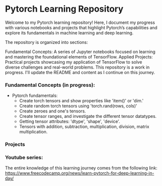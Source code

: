 # Pytorch Learning Repository

Welcome to my Pytorch learning repository! Here, I document my progress with various notebooks and projects that highlight Pytorch’s capabilities and explore its fundamentals in machine learning and deep learning.

The repository is organized into sections:

Fundamental Concepts: A series of Jupyter notebooks focused on learning and mastering the foundational elements of TensorFlow. Applied Projects: Practical projects showcasing my application of TensorFlow to solve diverse challenges and real-world problems. This repository is a work in progress. I'll update the README and content as I continue on this journey.

### Fundamental Concepts (in progress): 
- Pytorch fundamentals:
  * Create torch tensors and show properties like 'item()' or 'dim.'
  * Create random torch tensors using 'torch.rand(rows, cols)'
  * Create zeroes and one's tensors.
  * Create tensor ranges, and investigate the different tensor datatypes.
  * Getting tensor attributes: 'dtype', 'shape', 'device'.
  * Tensors with addition, subtraction, multiplication, division, matrix multiplication.
### Projects

### Youtube series:
The entire knowledge of this learning journey comes from the following link: https://www.freecodecamp.org/news/learn-pytorch-for-deep-learning-in-day/
